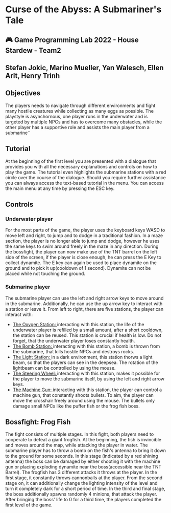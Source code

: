 # Curse of the Abyss: A Submariner's Tale
## :video_game: Game Programming Lab 2022 - House Stardew - Team2
## Stefan Jokic, Marino Mueller, Yan Walesch, Ellen Arlt, Henry Trinh


## Objectives

The players needs to navigate through different environments and fight many hostile creatures while collecting as many eggs as possible.
The playstyle is asynchornous, one player runs in the underwater and is targeted by multiple NPCs and has to overcome many obstacles, 
while the other player has a supportive role and assists the main player from a submarine¨

## Tutorial
At the beginning of the first level you are presented with a dialogue that provides you with all the necessary explanations and controls on how to play the game. The tutorial even highlights the submarine stations with a red circle over the course of the dialogue.
Should you require further assistance you can always access the text-based tutorial in the menu. You can access the main menu at any time by pressing the ESC key.

## Controls
### Underwater player

For the most parts of the game, the player uses the keyboard keys WASD to move left and right, to jump and to dodge in a traditional fashion.
In a maze section, the player is no longer able to jump and dodge, however he uses the same keys to swim around freely in the maze in any direction.
During the bossfight, the player can now make use of the TNT barrel on the left side of the screen, if the player is close enough, he can press the E Key to collect dynamite.
The E key can again be used to place dynamite on the ground and to pick it up(cooldown of 1 second). Dynamite can not be placed while not touching the ground.

### Submarine player

The submarine player can use the left and right arrow keys to move around in the submarine.
Additionally, he can use the up arrow key to interact with a station or leave it.
From left to right, there are five stations, the player can interact with:

* <ins> The Oxygen Station: </ins> interacting with this station, the life of the underwater player is refilled by a small amount, after a short cooldown, the station can be reused. This station is crucial if health is low. Do not forget, that the underwater player loses constantly health.
* <ins> The Bomb Station: </ins>  interacting with this station, a bomb is thrown from the submarine, that kills hostile NPCs and destroys rocks. 
* <ins> The Light Station: </ins> in a dark environment, this station thorws a light beam, so that the players can see in the deepsea. The rotation of the lightbeam can be controlled by using the mouse. 
* <ins> The Steering Wheel: </ins> interacting with this station, makes it possible for the player to move the submarine itself, by using the left and right arrow keys. 
* <ins> The Machine Gun: </ins>interacting with this station, the player can control a machine gun, that constantly shoots bullets. To aim, the player can move the crosshair freely around using the mouse. The bullets only damage small NPCs like the puffer fish or the frog fish boss. 

## Bossfight: Frog Fish

The fight consists of multiple stages. In this fight, both players need to cooperate to defeat a giant frogfish.
At the beginning, the fish is invincible and moves around the map, while attacking the player in water.
The submarine player has to throw a bomb on the fish's antenna to bring it down to the ground for some seconds. 
In this stage (indicated by a red shining antenna) the boss can be damaged by either shooting it with the machine gun or placing exploding dynamite near the boss(accessible near the TNT Barrel).
The frogfish has 3 different attacks it throws at the player.
In the first stage, it constantly throws cannonballs at the player.
From the second stage on, it can additionally change the lighting intensity of the level and turn it completely dark for a short period of time. 
In the third and final stage, the boss additionally spawns randomly 4 minions, that attack the player.
After bringing the boss' life to 0 for a third time, the players completed the first level of the game.
